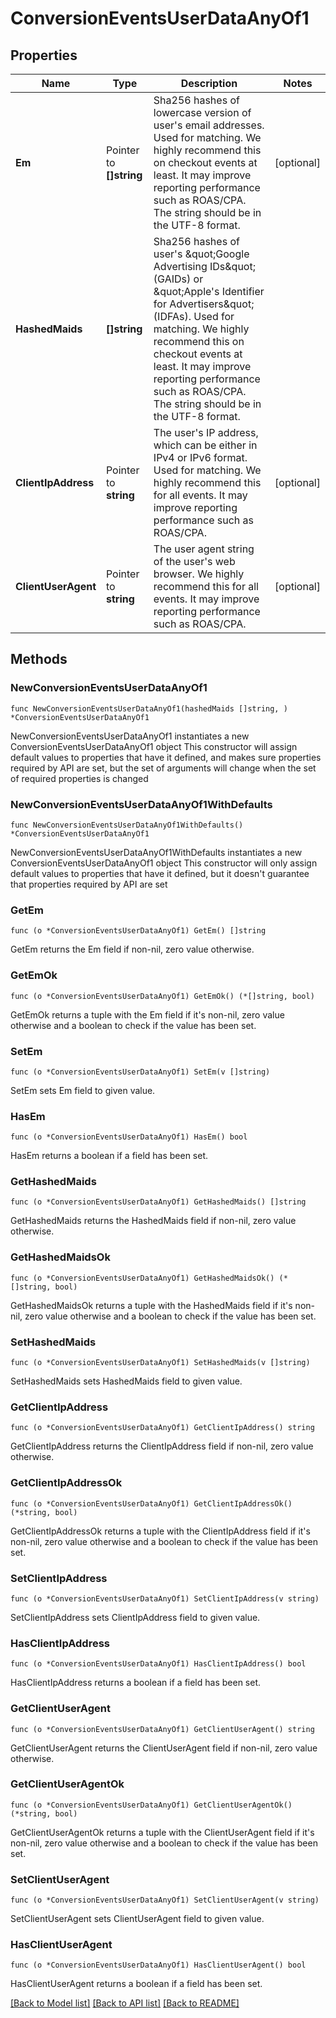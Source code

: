 # ConversionEventsUserDataAnyOf1

## Properties

Name | Type | Description | Notes
------------ | ------------- | ------------- | -------------
**Em** | Pointer to **[]string** | Sha256 hashes of lowercase version of user&#39;s email addresses. Used for matching. We highly recommend this on checkout events at least. It may improve reporting performance such as ROAS/CPA. The string should be in the UTF-8 format. | [optional] 
**HashedMaids** | **[]string** | Sha256 hashes of user&#39;s \&quot;Google Advertising IDs\&quot; (GAIDs) or \&quot;Apple&#39;s Identifier for Advertisers\&quot; (IDFAs). Used for matching. We highly recommend this on checkout events at least. It may improve reporting performance such as ROAS/CPA. The string should be in the UTF-8 format. | 
**ClientIpAddress** | Pointer to **string** | The user&#39;s IP address, which can be either in IPv4 or IPv6 format. Used for matching. We highly recommend this for all events. It may improve reporting performance such as ROAS/CPA. | [optional] 
**ClientUserAgent** | Pointer to **string** | The user agent string of the user&#39;s web browser. We highly recommend this for all events. It may improve reporting performance such as ROAS/CPA. | [optional] 

## Methods

### NewConversionEventsUserDataAnyOf1

`func NewConversionEventsUserDataAnyOf1(hashedMaids []string, ) *ConversionEventsUserDataAnyOf1`

NewConversionEventsUserDataAnyOf1 instantiates a new ConversionEventsUserDataAnyOf1 object
This constructor will assign default values to properties that have it defined,
and makes sure properties required by API are set, but the set of arguments
will change when the set of required properties is changed

### NewConversionEventsUserDataAnyOf1WithDefaults

`func NewConversionEventsUserDataAnyOf1WithDefaults() *ConversionEventsUserDataAnyOf1`

NewConversionEventsUserDataAnyOf1WithDefaults instantiates a new ConversionEventsUserDataAnyOf1 object
This constructor will only assign default values to properties that have it defined,
but it doesn't guarantee that properties required by API are set

### GetEm

`func (o *ConversionEventsUserDataAnyOf1) GetEm() []string`

GetEm returns the Em field if non-nil, zero value otherwise.

### GetEmOk

`func (o *ConversionEventsUserDataAnyOf1) GetEmOk() (*[]string, bool)`

GetEmOk returns a tuple with the Em field if it's non-nil, zero value otherwise
and a boolean to check if the value has been set.

### SetEm

`func (o *ConversionEventsUserDataAnyOf1) SetEm(v []string)`

SetEm sets Em field to given value.

### HasEm

`func (o *ConversionEventsUserDataAnyOf1) HasEm() bool`

HasEm returns a boolean if a field has been set.

### GetHashedMaids

`func (o *ConversionEventsUserDataAnyOf1) GetHashedMaids() []string`

GetHashedMaids returns the HashedMaids field if non-nil, zero value otherwise.

### GetHashedMaidsOk

`func (o *ConversionEventsUserDataAnyOf1) GetHashedMaidsOk() (*[]string, bool)`

GetHashedMaidsOk returns a tuple with the HashedMaids field if it's non-nil, zero value otherwise
and a boolean to check if the value has been set.

### SetHashedMaids

`func (o *ConversionEventsUserDataAnyOf1) SetHashedMaids(v []string)`

SetHashedMaids sets HashedMaids field to given value.


### GetClientIpAddress

`func (o *ConversionEventsUserDataAnyOf1) GetClientIpAddress() string`

GetClientIpAddress returns the ClientIpAddress field if non-nil, zero value otherwise.

### GetClientIpAddressOk

`func (o *ConversionEventsUserDataAnyOf1) GetClientIpAddressOk() (*string, bool)`

GetClientIpAddressOk returns a tuple with the ClientIpAddress field if it's non-nil, zero value otherwise
and a boolean to check if the value has been set.

### SetClientIpAddress

`func (o *ConversionEventsUserDataAnyOf1) SetClientIpAddress(v string)`

SetClientIpAddress sets ClientIpAddress field to given value.

### HasClientIpAddress

`func (o *ConversionEventsUserDataAnyOf1) HasClientIpAddress() bool`

HasClientIpAddress returns a boolean if a field has been set.

### GetClientUserAgent

`func (o *ConversionEventsUserDataAnyOf1) GetClientUserAgent() string`

GetClientUserAgent returns the ClientUserAgent field if non-nil, zero value otherwise.

### GetClientUserAgentOk

`func (o *ConversionEventsUserDataAnyOf1) GetClientUserAgentOk() (*string, bool)`

GetClientUserAgentOk returns a tuple with the ClientUserAgent field if it's non-nil, zero value otherwise
and a boolean to check if the value has been set.

### SetClientUserAgent

`func (o *ConversionEventsUserDataAnyOf1) SetClientUserAgent(v string)`

SetClientUserAgent sets ClientUserAgent field to given value.

### HasClientUserAgent

`func (o *ConversionEventsUserDataAnyOf1) HasClientUserAgent() bool`

HasClientUserAgent returns a boolean if a field has been set.


[[Back to Model list]](../README.md#documentation-for-models) [[Back to API list]](../README.md#documentation-for-api-endpoints) [[Back to README]](../README.md)


